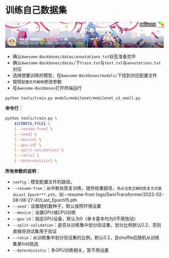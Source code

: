 训练自己数据集
===========================

[![BILIBILI](https://raw.githubusercontent.com/Fafa-DL/readme-data/main/Bilibili.png)](https://space.bilibili.com/46880349)

- 确认`Awesome-Backbones/datas/annotations.txt`标签准备完毕
- 确认`Awesome-Backbones/datas/`下`train.txt`与`test.txt`与`annotations.txt`对应
- 选择想要训练的模型，在`Awesome-Backbones/models/`下找到对应配置文件
- 按照`配置文件解释`修改参数
- 在`Awesome-Backbones`打开终端运行
```
python tools/train.py models/mobilenet/mobilenet_v3_small.py
```
**命令行**：

```bash
python tools/train.py \
    ${CONFIG_FILE} \
    [--resume-from] \
    [--seed] \
    [--device] \
    [--gpu-id] \
    [--split-validation] \
    [--ratio] \
    [--deterministic] \
```

**所有参数的说明**：

- `config`：模型配置文件的路径。
- `--resume-from`：从中断处恢复训练，提供权重路径，`务必注意正确的恢复方式是从Last_Epoch***.pth`，如--resume-from logs/SwinTransformer/2022-02-08-08-27-41/Last_Epoch15.pth
- `--seed`：设置随机数种子，默认按照环境设置
- `--device`：设置GPU或CPU训练
- `--gpu-id`：指定GPU设备，默认为0（单卡基本均为0不用改动）
- `--split-validation`：是否从训练集中划分验证集，划分比例默认0.2，否则直接将测试集用于验证
- `--ratio`：从训练集中划分验证集的比例，默认0.2，且shuffle后随机从训练集某fold挑选
- `--deterministic`：多GPU训练相关，暂不用设置